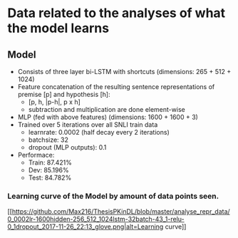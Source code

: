 # Data related to the analyses of what the model learns

## Model
* Consists of three layer bi-LSTM with shortcuts (dimensions: 265 + 512 + 1024)
* Feature concatenation of the resulting sentence representations of premise [p] and hypothesis [h]:
	* [p, h, |p-h|, p x h]
	* subtraction and multiplication are done element-wise
* MLP (fed with above features) (dimensions: 1600 + 1600 + 3)
* Trained over 5 iterations over all SNLI train data
	* learnrate: 0.0002 (half decay every 2 iterations)
	* batchsize: 32
	* dropout (MLP outputs): 0.1
* Performace:
	* Train: 87.421%
	* Dev: 85.196%
	* Test: 84.782%

### Learning curve of the Model by amount of data points seen.
[[https://github.com/Max216/ThesisPKinDL/blob/master/analyse_repr_data/0_0002lr-1600hidden-256_512_1024lstm-32batch-43_1-relu-0_1dropout_2017-11-26_22:13_glove.png|alt=Learning curve]]